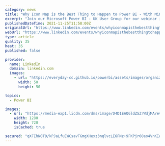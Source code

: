 ```yaml
---
category: news
title: "Why Icon Map is the Best Thing to Happen to Power BI - With Mimoune Djouall"
excerpt: "Join our Microsoft Power BI - UK User Group for our webinar in association with Onyx Data (onyxdata.co.uk). This session we are excited to announce our host Leon Gordon will be introducing Mimoune Djouallah."
publishedDateTime: 2021-11-25T11:58:00Z
originalUrl: "https://www.linkedin.com/events/whyiconmapisthebestthingtohappe6867392117304508417/"
webUrl: "https://www.linkedin.com/events/whyiconmapisthebestthingtohappe6867392117304508417/"
type: article
quality: 35
heat: 35
published: false

provider:
  name: LinkedIn
  domain: linkedin.com
  images:
    - url: "https://everyday-cc.github.io/powerbi/assets/images/organizations/linkedin.com-50x50.jpg"
      width: 50
      height: 50

topics:
  - Power BI

images:
  - url: "https://media-exp1.licdn.com/dms/image/D4D1EAQGldZSZrWdjMA/event-background-image-crop_720_1280/0/1637313870441?e=1637935200&v=beta&t=VlZuj0qmVbfbZqu4Q5TeEAdLU1FGq7DnK7mgtrQWzgU"
    width: 1280
    height: 720
    isCached: true

secured: "qXFEhN0T9/kPJaLfuEWCsavTGmgXHexz3nqlvcLE6FNz+9FKPjr60ao4VnKIa5LSVIhOFe4j7jBeAKtouC0cr2KC/YiBZbA0ZcE6jIanW+p7WCbnzD2VQjNuy/Rdvsgdrhrnss53vt3qa6o7swFRcofpXcxHutDsnbhq4fQjecX0HAQ/cCoHBWFE7jFD3QaMpsmOvj5Cc60S3xfWJhPOS4cUoWzXSjRqpil6tTyCtqPpYvgEWQWOi208ZlpircMYEaRMscQJXJEOxWAXqWb3ccNvkWcml8g4PCpRD5lpsIMIkZDMKCL84aWcgwYgQz20L83+phpZm0vdEaJM/VkmtOi7KXZpszFcjXiElNrojyE=;nrDNYre83Fe8vNyBvMmWfw=="
---
```


